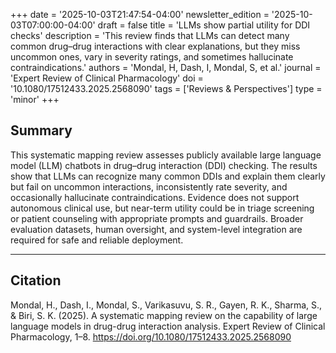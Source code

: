 +++
date = '2025-10-03T21:47:54-04:00'
newsletter_edition = '2025-10-03T07:00:00-04:00'
draft = false
title = 'LLMs show partial utility for DDI checks'
description = 'This review finds that LLMs can detect many common drug–drug interactions with clear explanations, but they miss uncommon ones, vary in severity ratings, and sometimes hallucinate contraindications.'
authors = 'Mondal, H, Dash, I, Mondal, S, et al.'
journal = 'Expert Review of Clinical Pharmacology'
doi = '10.1080/17512433.2025.2568090'
tags = ['Reviews & Perspectives']
type = 'minor'
+++

## Summary  
This systematic mapping review assesses publicly available large language model (LLM) chatbots in drug–drug interaction (DDI) checking. The results show that LLMs can recognize many common DDIs and explain them clearly but fail on uncommon interactions, inconsistently rate severity, and occasionally hallucinate contraindications. Evidence does not support autonomous clinical use, but near-term utility could be in triage screening or patient counseling with appropriate prompts and guardrails. Broader evaluation datasets, human oversight, and system-level integration are required for safe and reliable deployment.

---

## Citation  
Mondal, H., Dash, I., Mondal, S., Varikasuvu, S. R., Gayen, R. K., Sharma, S., & Biri, S. K. (2025). A systematic mapping review on the capability of large language models in drug-drug interaction analysis. Expert Review of Clinical Pharmacology, 1–8. https://doi.org/10.1080/17512433.2025.2568090